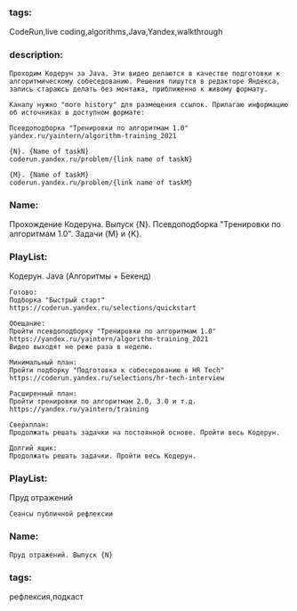 ### tags:

CodeRun,live coding,algorithms,Java,Yandex,walkthrough

### description:

```
Проходим Кодерун за Java. Эти видео делаются в качестве подготовки к алгоритмическому собеседованию. Решения пишутся в редакторе Яндекса, запись стараюсь делать без монтажа, приближенно к живому формату.

Каналу нужно "more history" для размещения ссылок. Прилагаю информацию об источниках в доступном формате:

Псевдоподборка "Тренировки по алгоритмам 1.0"
yandex.ru/yaintern/algorithm-training_2021

{N}. {Name of taskN}
coderun.yandex.ru/problem/{link name of taskN}

{M}. {Name of taskM}
coderun.yandex.ru/problem/{link name of taskM}
```

### Name:

Прохождение Кодеруна. Выпуск {N}. Псевдоподборка "Тренировки по алгоритмам 1.0". Задачи {M} и {K}.

### PlayList:

Кодерун. Java (Алгоритмы + Бекенд)

```
Готово:
Подборка "Быстрый старт"
https://coderun.yandex.ru/selections/quickstart

Обещание:
Пройти псевдоподборку "Тренировки по алгоритмам 1.0" 
https://yandex.ru/yaintern/algorithm-training_2021
Видео выходят не реже раза в неделю.

Минимальный план:
Пройти подборку "Подготовка к собеседованию в HR Tech" 
https://coderun.yandex.ru/selections/hr-tech-interview

Расширенный план:
Пройти тренировки по алгоритмам 2.0, 3.0 и т.д.
https://yandex.ru/yaintern/training

Сверхплан:
Продолжать решать задачки на постоянной основе. Пройти весь Кодерун.

Долгий ящик:
Продолжать решать задачки. Пройти весь Кодерун.
```

### PlayList:

Пруд отражений

```
Сеансы публичной рефлексии
```

### Name:

```
Пруд отражений. Выпуск {N}
```

### tags:

рефлексия,подкаст